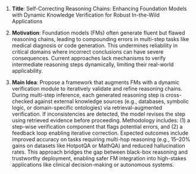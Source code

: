 1. **Title**: Self-Correcting Reasoning Chains: Enhancing Foundation Models with Dynamic Knowledge Verification for Robust In-the-Wild Applications  

2. **Motivation**: Foundation models (FMs) often generate fluent but flawed reasoning chains, leading to compounding errors in multi-step tasks like medical diagnosis or code generation. This undermines reliability in critical domains where incorrect conclusions can have severe consequences. Current approaches lack mechanisms to verify intermediate reasoning steps dynamically, limiting their real-world applicability.  

3. **Main Idea**: Propose a framework that augments FMs with a dynamic verification module to iteratively validate and refine reasoning chains. During multi-step inference, each generated reasoning step is cross-checked against external knowledge sources (e.g., databases, symbolic logic, or domain-specific ontologies) via retrieval-augmented verification. If inconsistencies are detected, the model revises the step using retrieved evidence before proceeding. Methodology includes: (1) a step-wise verification component that flags potential errors, and (2) a feedback loop enabling iterative correction. Expected outcomes include improved accuracy on tasks requiring multi-hop reasoning (e.g., 15–20% gains on datasets like HotpotQA or MathQA) and reduced hallucination rates. This approach bridges the gap between black-box reasoning and trustworthy deployment, enabling safer FM integration into high-stakes applications like clinical decision-making or autonomous systems.